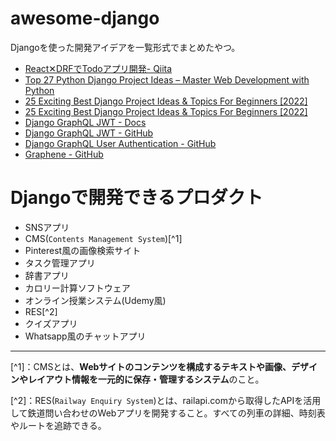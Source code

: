 # awesome-django

Djangoを使った開発アイデアを一覧形式でまとめたやつ。

* [React✕DRFでTodoアプリ開発- Qiita](https://qiita.com/shitikakei/items/b69a8805c6f9015ac5e4)
* [Top 27 Python Django Project Ideas – Master Web Development with Python](https://data-flair.training/blogs/django-project-ideas/)
* [25 Exciting Best Django Project Ideas & Topics For Beginners [2022]](https://www.upgrad.com/blog/django-project-ideas-topics-beginners/)
* [25 Exciting Best Django Project Ideas & Topics For Beginners [2022]](https://www.mygreatlearning.com/blog/top-django-projects-in-2022/)
* [Django GraphQL JWT - Docs](https://django-graphql-jwt.domake.io/)
* [Django GraphQL JWT - GitHub](https://github.com/flavors/django-graphql-jwt)
* [Django GraphQL User Authentication - GitHub](https://github.com/veryacademy/YT-GraphQL-User-Authentication-GraphQL-Auth)
* [Graphene - GitHub](https://github.com/graphql-python/graphene-django)

# Djangoで開発できるプロダクト

* SNSアプリ
* CMS(`Contents Management System`)[^1]
* Pinterest風の画像検索サイト
* タスク管理アプリ
* 辞書アプリ
* カロリー計算ソフトウェア
* オンライン授業システム(Udemy風)
* RES[^2]
* クイズアプリ
* Whatsapp風のチャットアプリ

***

[^1]：CMSとは、**Webサイトのコンテンツを構成するテキストや画像、デザインやレイアウト情報を一元的に保存・管理するシステム**のこと。

[^2]：RES(`Railway Enquiry System`)とは、railapi.comから取得したAPIを活用して鉄道問い合わせのWebアプリを開発すること。すべての列車の詳細、時刻表やルートを追跡できる。